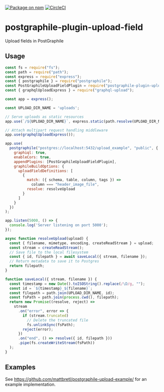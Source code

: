 [![Package on npm](https://img.shields.io/npm/v/postgraphile-plugin-upload-field.svg)](https://www.npmjs.com/package/postgraphile-plugin-upload-field) [![CircleCI](https://circleci.com/gh/mattbretl/postgraphile-plugin-upload-field.svg?style=svg)](https://circleci.com/gh/mattbretl/postgraphile-plugin-upload-field)

# postgraphile-plugin-upload-field
Upload fields in PostGraphile

## Usage

```js
const fs = require("fs");
const path = require("path");
const express = require("express");
const { postgraphile } = require("postgraphile");
const PostGraphileUploadFieldPlugin = require("postgraphile-plugin-upload-field");
const { graphqlUploadExpress } = require("graphql-upload");

const app = express();

const UPLOAD_DIR_NAME = 'uploads';

// Serve uploads as static resources
app.use(`/${UPLOAD_DIR_NAME}`, express.static(path.resolve(UPLOAD_DIR_NAME)));

// Attach multipart request handling middleware
app.use(graphqlUploadExpress());

app.use(
  postgraphile("postgres://localhost:5432/upload_example", "public", {
    graphiql: true,
    enableCors: true,
    appendPlugins: [PostGraphileUploadFieldPlugin],
    graphileBuildOptions: {
      uploadFieldDefinitions: [
        {
          match: ({ schema, table, column, tags }) =>
            column === "header_image_file",
          resolve: resolveUpload
        }
      ]
    }
  })
);

app.listen(5000, () => {
  console.log('Server listening on port 5000');
});

async function resolveUpload(upload) {
  const { filename, mimetype, encoding, createReadStream } = upload;
  const stream = createReadStream();
  // Save file to the local filesystem
  const { id, filepath } = await saveLocal({ stream, filename });
  // Return metadata to save it to Postgres
  return filepath;
}

function saveLocal({ stream, filename }) {
  const timestamp = new Date().toISOString().replace(/\D/g, "");
  const id = `${timestamp}_${filename}`;
  const filepath = path.join(UPLOAD_DIR_NAME, id);
  const fsPath = path.join(process.cwd(), filepath);
  return new Promise((resolve, reject) =>
    stream
      .on("error", error => {
        if (stream.truncated)
          // Delete the truncated file
          fs.unlinkSync(fsPath);
        reject(error);
      })
      .on("end", () => resolve({ id, filepath }))
      .pipe(fs.createWriteStream(fsPath))
  );
}
```

## Examples

See https://github.com/mattbretl/postgraphile-upload-example/ for an example implementation.
